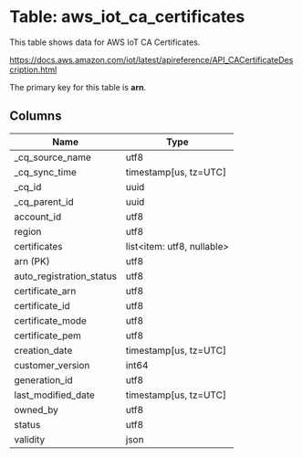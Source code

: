 # Table: aws_iot_ca_certificates

This table shows data for AWS IoT CA Certificates.

https://docs.aws.amazon.com/iot/latest/apireference/API_CACertificateDescription.html

The primary key for this table is **arn**.

## Columns

| Name          | Type          |
| ------------- | ------------- |
|_cq_source_name|utf8|
|_cq_sync_time|timestamp[us, tz=UTC]|
|_cq_id|uuid|
|_cq_parent_id|uuid|
|account_id|utf8|
|region|utf8|
|certificates|list<item: utf8, nullable>|
|arn (PK)|utf8|
|auto_registration_status|utf8|
|certificate_arn|utf8|
|certificate_id|utf8|
|certificate_mode|utf8|
|certificate_pem|utf8|
|creation_date|timestamp[us, tz=UTC]|
|customer_version|int64|
|generation_id|utf8|
|last_modified_date|timestamp[us, tz=UTC]|
|owned_by|utf8|
|status|utf8|
|validity|json|